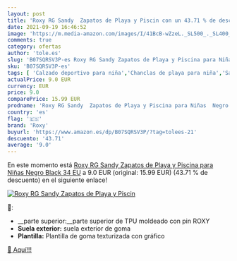 ```yaml
---
layout: post
title: 'Roxy RG Sandy  Zapatos de Playa y Piscin con un 43.71 % de descuento'
date: 2021-09-19 16:46:52
image: 'https://m.media-amazon.com/images/I/41BcB-wZzeL._SL500_._SL400_.jpg'
comments: true
category: ofertas
author: 'tole.es'
slug: 'B07SQRSV3P-es Roxy RG Sandy Zapatos de Playa y Piscina para Niñas Negro...'
sku: 'B07SQRSV3P-es'
tags: [ 'Calzado deportivo para niña','Chanclas de playa para niña','Sandalias y chanclas para niña','Zapatillas y calzado deportivo para niña','Zapatos','Zapatos - Niñas','Zapatos y complementos','roxy','zapatos', ]
actualPrice: 9.0 EUR
currency: EUR
price: 9.0
comparePrice: 15.99 EUR
prodname: 'Roxy RG Sandy  Zapatos de Playa y Piscina para Niñas  Negro Black  34 EU'
country: 'es'
flag: '🇪🇸'
brand: 'Roxy'
buyurl: 'https://www.amazon.es/dp/B07SQRSV3P/?tag=tolees-21'
descuento: '43.71'
average: '9.0'
---
```


En este momento está [Roxy RG Sandy  Zapatos de Playa y Piscina para Niñas  Negro Black  34 EU](https://www.amazon.es/dp/B07SQRSV3P/?tag=tolees-21) a 9.0 EUR (original: 15.99 EUR) (43.71 %  de descuento) en el siguiente enlace!

[![Roxy RG Sandy  Zapatos de Playa y Piscin](https://m.media-amazon.com/images/I/41BcB-wZzeL._SL500_._SL400_.jpg)](https://www.amazon.es/dp/B07SQRSV3P/?tag=tolees-21)

🔎:

- __parte superior:__parte superior de TPU moldeado con pin ROXY
- __Suela exterior:__ suela exterior de goma
- __Plantilla:__ Plantilla de goma texturizada con gráfico

[🛒 Aquí!!!](https://www.amazon.es/dp/B07SQRSV3P/?tag=tolees-21)
